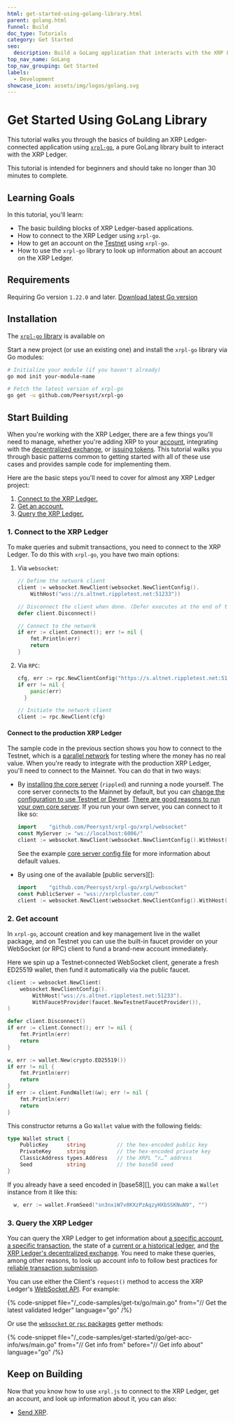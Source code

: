 ```yaml
---
html: get-started-using-golang-library.html
parent: golang.html
funnel: Build
doc_type: Tutorials
category: Get Started
seo:
  description: Build a GoLang application that interacts with the XRP Ledger.
top_nav_name: GoLang
top_nav_grouping: Get Started
labels:
  - Development
showcase_icon: assets/img/logos/golang.svg
---
```


# Get Started Using GoLang Library

This tutorial walks you through the basics of building an XRP Ledger-connected application using [`xrpl-go`](https://github.com/Peersyst/xrpl-go), a pure GoLang library built to interact with the XRP Ledger.

This tutorial is intended for beginners and should take no longer than 30 minutes to complete.

## Learning Goals

In this tutorial, you'll learn:

- The basic building blocks of XRP Ledger-based applications.
- How to connect to the XRP Ledger using `xrpl-go`.
- How to get an account on the [Testnet](/resources/dev-tools/xrp-faucets) using `xrpl-go`.
- How to use the `xrpl-go` library to look up information about an account on the XRP Ledger.

## Requirements

Requiring Go version `1.22.0` and later.
[Download latest Go version](https://go.dev/dl/)

## Installation

The [`xrpl-go` library](https://github.com/Peersyst/xrpl-go) is available on

Start a new project (or use an existing one) and install the `xrpl-go` library via Go modules:

```bash
# Initialize your module (if you haven't already)
go mod init your-module-name

# Fetch the latest version of xrpl-go
go get -u github.com/Peersyst/xrpl-go
```

## Start Building

When you're working with the XRP Ledger, there are a few things you'll need to manage, whether you're adding XRP to your [account](../../../concepts/accounts/index.md), integrating with the [decentralized exchange](../../../concepts/tokens/decentralized-exchange/index.md), or [issuing tokens](../../../concepts/tokens/index.md). This tutorial walks you through basic patterns common to getting started with all of these use cases and provides sample code for implementing them.

Here are the basic steps you'll need to cover for almost any XRP Ledger project:

1. [Connect to the XRP Ledger.](#1-connect-to-the-xrp-ledger)
1. [Get an account.](#2-get-account)
1. [Query the XRP Ledger.](#3-query-the-xrp-ledger)

### 1. Connect to the XRP Ledger

To make queries and submit transactions, you need to connect to the XRP Ledger. To do this with `xrpl-go`, you have two main options:

1. Via `websocket`:
    ```go
	// Define the network client
	client := websocket.NewClient(websocket.NewClientConfig().
		WithHost("wss://s.altnet.rippletest.net:51233"))
    
	// Disconnect the client when done. (Defer executes at the end of the function)
	defer client.Disconnect()

	// Connect to the network
	if err := client.Connect(); err != nil {
		fmt.Println(err)
		return
	}
    ```
2. Via `RPC`: 
    ```go
    cfg, err := rpc.NewClientConfig("https://s.altnet.rippletest.net:51234/")
    if err != nil {
        panic(err)
      }

    // Initiate the network client
    client := rpc.NewClient(cfg)
    ```


#### Connect to the production XRP Ledger

The sample code in the previous section shows you how to connect to the Testnet, which is a [parallel network](../../../concepts/networks-and-servers/parallel-networks.md) for testing where the money has no real value. When you're ready to integrate with the production XRP Ledger, you'll need to connect to the Mainnet. You can do that in two ways:

- By [installing the core server](../../../infrastructure/installation/index.md) (`rippled`) and running a node yourself. The core server connects to the Mainnet by default, but you can [change the configuration to use Testnet or Devnet](../../../infrastructure/configuration/connect-your-rippled-to-the-xrp-test-net.md). [There are good reasons to run your own core server](../../../concepts/networks-and-servers/index.md#reasons-to-run-your-own-server). If you run your own server, you can connect to it like so:

  ```go
  import 	"github.com/Peersyst/xrpl-go/xrpl/websocket"
  const MyServer := "ws://localhost:6006/"
  client := websocket.NewClient(websocket.NewClientConfig().WithHost(MyServer))
  ```

  See the example [core server config file](https://github.com/XRPLF/rippled/blob/c0a0b79d2d483b318ce1d82e526bd53df83a4a2c/cfg/rippled-example.cfg#L1562) for more information about default values.

- By using one of the available [public servers][]:

  ```go
  import 	"github.com/Peersyst/xrpl-go/xrpl/websocket"
  const PublicServer = "wss://xrplcluster.com/"
  client := websocket.NewClient(websocket.NewClientConfig().WithHost(PublicServer))
  ```

### 2. Get account

In `xrpl-go`, account creation and key management live in the wallet package, and on Testnet you can use the built-in faucet provider on your WebSocket (or RPC) client to fund a brand-new account immediately.

Here we spin up a Testnet‐connected WebSocket client, generate a fresh ED25519 wallet, then fund it automatically via the public faucet.

```go
client := websocket.NewClient(
	websocket.NewClientConfig().
		WithHost("wss://s.altnet.rippletest.net:51233").
		WithFaucetProvider(faucet.NewTestnetFaucetProvider()),
)

defer client.Disconnect()
if err := client.Connect(); err != nil {
	fmt.Println(err)
	return
}

w, err := wallet.New(crypto.ED25519())
if err != nil {
	fmt.Println(err)
	return
}
if err := client.FundWallet(&w); err != nil {
	fmt.Println(err)
	return
}
```

This constructor returns a Go `Wallet` value with the following fields:

```go
type Wallet struct {
    PublicKey      string          // the hex-encoded public key
    PrivateKey     string          // the hex-encoded private key
    ClassicAddress types.Address   // the XRPL “r…” address
    Seed           string          // the base58 seed
}
```

If you already have a seed encoded in [base58][], you can make a `Wallet` instance from it like this:

```go
  w, err := wallet.FromSeed("sn3nxiW7v8KXzPzAqzyHXbSSKNuN9", "")
```

### 3. Query the XRP Ledger

You can query the XRP Ledger to get information about [a specific account](../../../references/http-websocket-apis/public-api-methods/account-methods/index.md), [a specific transaction](../../../references/http-websocket-apis/public-api-methods/transaction-methods/tx.md), the state of a [current or a historical ledger](../../../references/http-websocket-apis/public-api-methods/ledger-methods/index.md), and [the XRP Ledger's decentralized exchange](../../../references/http-websocket-apis/public-api-methods/path-and-order-book-methods/index.md). You need to make these queries, among other reasons, to look up account info to follow best practices for [reliable transaction submission](../../../concepts/transactions/reliable-transaction-submission.md).

You can use either the Client's `request()` method to access the XRP Ledger's [WebSocket API](../../../references/http-websocket-apis/api-conventions/request-formatting.md). For example:

{% code-snippet file="/_code-samples/get-tx/go/main.go" from="// Get the latest validated ledger" language="go" /%}

Or use the [`websocket` or `rpc` packages](https://pkg.go.dev/github.com/Peersyst/xrpl-go@v0.1.12/xrpl/websocket#Client.GetAccountChannels) getter methods:

{% code-snippet file="/_code-samples/get-started/go/get-acc-info/ws/main.go" from="// Get info from" before="// Get info about" language="go" /%}

## Keep on Building

Now that you know how to use `xrpl.js` to connect to the XRP Ledger, get an account, and look up information about it, you can also:

- [Send XRP](../../how-tos/send-xrp.md).
